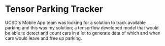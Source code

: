 # Tensor Parking Tracker

UCSD's Mobile App team was looking for a solution to track available parking and this was my solution; a tensorflow developed model that would be able to detect and count cars in a lot to generate data of which and when cars would leave and free up parking.
